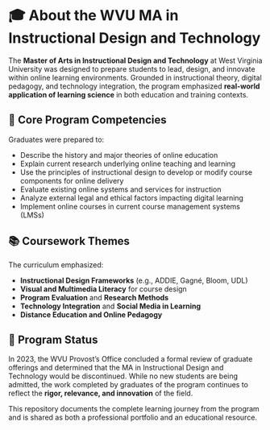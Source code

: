 # 🎓 About the WVU MA in Instructional Design and Technology

The **Master of Arts in Instructional Design and Technology** at West Virginia University was designed to prepare students to lead, design, and innovate within online learning environments. Grounded in instructional theory, digital pedagogy, and technology integration, the program emphasized **real-world application of learning science** in both education and training contexts.

## 🧠 Core Program Competencies

Graduates were prepared to:
- Describe the history and major theories of online education  
- Explain current research underlying online teaching and learning  
- Use the principles of instructional design to develop or modify course components for online delivery  
- Evaluate existing online systems and services for instruction  
- Analyze external legal and ethical factors impacting digital learning  
- Implement online courses in current course management systems (LMSs)

## 📚 Coursework Themes

The curriculum emphasized:
- **Instructional Design Frameworks** (e.g., ADDIE, Gagné, Bloom, UDL)  
- **Visual and Multimedia Literacy** for course design  
- **Program Evaluation** and **Research Methods**  
- **Technology Integration** and **Social Media in Learning**  
- **Distance Education and Online Pedagogy**

## 📌 Program Status

In 2023, the WVU Provost’s Office concluded a formal review of graduate offerings and determined that the MA in Instructional Design and Technology would be discontinued. While no new students are being admitted, the work completed by graduates of the program continues to reflect the **rigor, relevance, and innovation** of the field.

This repository documents the complete learning journey from the program and is shared as both a professional portfolio and an educational resource.
